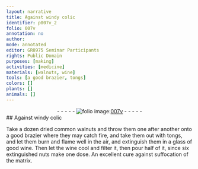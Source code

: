 ```yaml
---
layout: narrative
title: Against windy colic
identifier: p007v_2
folio: 007v
annotation: no
author:
mode: annotated
editor: GR8975 Seminar Participants
rights: Public Domain
purposes: [making]
activities: [medicine]
materials: [walnuts, wine]
tools: [a good brazier, tongs]
colors: []
plants: []
animals: []
---
```


 <div class="folio" align="center">- - - - - <a href="http://gallica.bnf.fr/ark:/12148/btv1b10500001g/f20.image" target="_blank"><img src="https://cu-mkp.github.io/GR8975-edition/assets/photo-icon.png" alt="folio image: " style="display:inline-block; margin-bottom:-3px;"/>007v</a> - - - - - </div> 
## Against windy colic

 
 <span class="activity"></span> Take <span class="unit">a dozen</span> <span class="material_format">dried common <span class="material">walnuts</span></span> and throw them one after another onto <span class="tool">a good brazier</span> where they may catch fire, and take them out with <span class="tool">tongs</span>, and let them burn and flame well in the air, and extinguish them in <span class="unit">a glass</span> of <span class="material_format">good <span class="material">wine</span></span>. Then let the <span class="material">wine</span> cool and filter it, then pour <span class="unit">half</span> of it, since <span class="unit">six</span> extinguished nuts make <span class="unit">one dose</span>. An excellent cure against suffocation of the matrix. 
 